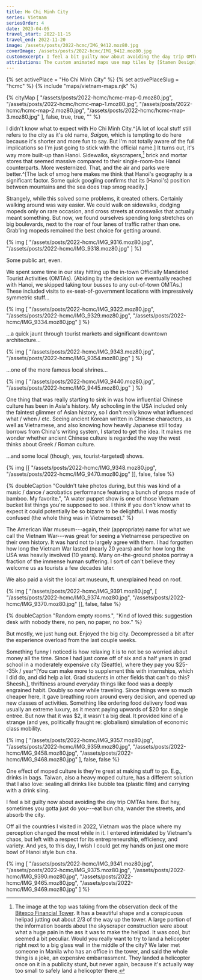 ```yaml
---
title: Ho Chi Minh City
series: Vietnam
seriesOrder: 4
date: 2023-04-05
travel_start: 2022-11-15
travel_end: 2022-11-20
image: /assets/posts/2022-hcmc/IMG_9412.moz80.jpg
coverImage: /assets/posts/2022-hcmc/IMG_9412.moz80.jpg
customexcerpt: I feel a bit guilty now about avoiding the day trip OMTAs here. But hey, sometimes you gotta just do you. Eat bun cha, wander the streets, and absorb the big city.
attributions: The custom animated maps use map tiles by [Stamen Design](http://maps.stamen.com/) (CC BY 3.0). Country outline data from [DataHub](https://datahub.io/core/geo-countries) (PDDL), originally by [Natural Earth](https://www.naturalearthdata.com/) (public domain). Code to make the city maps is based off of [marceloprates/prettymaps](https://github.com/marceloprates/prettymaps/). Data for all maps &copy; OpenStreetMap contributors (ODbL).
---
```


<!-- image graveyard:
assets/posts/2022-hcmc/IMG_9403.moz80.jpg
assets/posts/2022-hcmc/IMG_9423.moz80.jpg
assets/posts/2022-hcmc/IMG_9453.moz80.jpg
 -->

{% set activePlace = "Ho Chi Minh City" %}
{% set activePlaceSlug = "hcmc" %}
{% include "maps/vietnam-maps.njk" %}

{% cityMap [
    "/assets/posts/2022-hcmc/hcmc-map-0.moz80.jpg",
    "/assets/posts/2022-hcmc/hcmc-map-1.moz80.jpg",
    "/assets/posts/2022-hcmc/hcmc-map-2.moz80.jpg",
    "/assets/posts/2022-hcmc/hcmc-map-3.moz80.jpg"
], false, true, true, "" %}

I didn't know what to expect with Ho Chi Minh City.^[A lot of local stuff still refers to the city as it's old name, _Saigon,_ which is tempting to do here because it's shorter and more fun to say. But I'm not totally aware of the full implications so I'm just going to stick with the official name.] It turns out, it's way more built-up than Hanoi. Sidewalks, skyscrapers,[^bft] brick and mortar stores that seemed massive compared to their single-room-box Hanoi counterparts. More westernized. That, and the air and parks were better.^[The lack of smog here makes me think that Hanoi's geography is a significant factor. Some quick googling confirms that its (Hanoi's) position between mountains and the sea does trap smog readily.]

[^bft]: The image at the top was taking from the observation deck of the [Bitexco Financial Tower](https://en.wikipedia.org/wiki/Bitexco_Financial_Tower). It has a beautiful shape and a conspicuous helipad jutting out about 2/3 of the way up the tower. A large portion of the information boards about the skyscraper construction were about what a huge pain in the ass it was to make the helipad. It was cool, but seemed a bit peculiar. Would you really want to try to land a helicopter right next to a big glass wall in the middle of the city? We later met someone in Manila who has an office in the tower, and said the whole thing is a joke, an expensive embarrassment. They landed a helicopter once on it in a publicity stunt, but never again, because it's actually way too small to safely land a helicopter there.

Strangely, while this solved some problems, it created others. Certainly walking around was way easier. We could walk on sidewalks, dodging mopeds only on rare occasion, and cross streets at crosswalks that actually meant something. But now, we found ourselves spending long stretches on big boulevards, next to the roar of four lanes of traffic rather than one. Grab'ing mopeds remained the best choice for getting around.

{% img [
    "/assets/posts/2022-hcmc/IMG_9316.moz80.jpg",
    "/assets/posts/2022-hcmc/IMG_9318.moz80.jpg"
] %}

<p class="figcaption">Some public art, even.</p>

We spent some time in our stay hitting up the in-town Officially Mandated Tourist Activities (OMTAs). (Abiding by the decision we eventually reached with Hanoi, we skipped taking tour busses to any out-of-town OMTAs.) These included visits to ex-seat-of-government locations with impressively symmetric stuff...

{% img [
    "/assets/posts/2022-hcmc/IMG_9322.moz80.jpg",
    "/assets/posts/2022-hcmc/IMG_9329.moz80.jpg",
    "/assets/posts/2022-hcmc/IMG_9334.moz80.jpg"
] %}

...a quick jaunt through tourist markets and significant downtown architecture...

{% img [
    "/assets/posts/2022-hcmc/IMG_9343.moz80.jpg",
    "/assets/posts/2022-hcmc/IMG_9354.moz80.jpg"
] %}

...one of the more famous local shrines...

{% img [
    "/assets/posts/2022-hcmc/IMG_9440.moz80.jpg",
    "/assets/posts/2022-hcmc/IMG_9445.moz80.jpg"
] %}

<p class="figcaption">One thing that was really starting to sink in was how influential Chinese culture has been in Asia's history. My schooling in the USA included only the faintest glimmer of Asian history, so I don't really know what influenced what / when / etc. Seeing ancient Korean written in Chinese characters, as well as Vietnamese, and also knowing how heavily Japanese still today borrows from China's writing system, I started to get the idea. It makes me wonder whether ancient Chinese culture is regarded the way the west thinks about Greek / Roman culture.</p>

...and some local (though, yes, tourist-targeted) shows.

{% img [[
    "/assets/posts/2022-hcmc/IMG_9348.moz80.jpg",
    "/assets/posts/2022-hcmc/IMG_9470.moz80.jpg"
]], false, false %}

{% doubleCaption
    "Couldn't take photos during, but this was kind of a music / dance / acrobatics performance featuring a bunch of props made of bamboo. My favorite.",
    "A water puppet show is one of those Vietnam bucket list things you're supposed to see. I think if you don't know what to expect it could potentially be so bizarre to be delightful. I was mostly confused (the whole thing was in Vietnamese)."
%}

The American War museum---again, their (appropriate) name for what we call the Vietnam War---was great for seeing a Vietnamese perspective on their own history. It was hard not to largely agree with them. I had forgotten how long the Vietnam War lasted (nearly 20 years) and for how long the USA was heavily involved (10 years). Many on-the-ground photos portray a fraction of the immense human suffering. I sort of can't believe they welcome us as tourists a few decades later.

We also paid a visit the local art museum, ft. unexplained head on roof.

{% img [
    "/assets/posts/2022-hcmc/IMG_9391.moz80.jpg",
    [
        "/assets/posts/2022-hcmc/IMG_9374.moz80.jpg",
        "/assets/posts/2022-hcmc/IMG_9370.moz80.jpg"
    ]], false, false %}

{% doubleCaption
    "Random empty rooms.",
    "Kind of loved this: suggestion desk with nobody there, no pen, no paper, no box."
%}

But mostly, we just hung out. Enjoyed the big city. Decompressed a bit after the experience overload from the last couple weeks.

Something funny I noticed is how relaxing it is to not be so worried about money all the time. Since I had just come off of six and a half years in grad school in a moderately expensive city (Seattle), where they pay you $25--35k / year^[You can make more to supplement this with internships, which I did do, and did help a lot. Grad students in other fields that can't do this? Sheesh.], thriftiness around everyday things like food was a deeply engrained habit. Doubly so now while traveling. Since things were so much cheaper here, it gave breathing room around every decision, and opened up new classes of activities. Something like ordering food delivery food was usually an extreme luxury, as it meant paying upwards of $20 for a single entree. But now that it was $2, it wasn't a big deal. It provided kind of a strange (and yes, politically fraught re: globalism) simulation of economic class mobility.

{% img [
    "/assets/posts/2022-hcmc/IMG_9357.moz80.jpg",
    "/assets/posts/2022-hcmc/IMG_9359.moz80.jpg",
    "/assets/posts/2022-hcmc/IMG_9458.moz80.jpg",
    "/assets/posts/2022-hcmc/IMG_9468.moz80.jpg"
], false, false %}

<p class="figcaption">One effect of moped culture is they're great at making stuff to go. E.g., drinks in bags. Taiwan, also a heavy moped culture, has a different solution that I also love: sealing all drinks like bubble tea (plastic film) and carrying with a drink sling.</p>

I feel a bit guilty now about avoiding the day trip OMTAs here. But hey, sometimes you gotta just do you---eat bun cha, wander the streets, and absorb the city.

Off all the countries I visited in 2022, Vietnam was the place where my perception changed the most while in it. I entered intimidated by Vietnam's chaos, but left with a respect for its entrepreneurship, efficiency, and variety. And yes, to this day, I wish I could get my hands on just one more bowl of Hanoi style bun cha.

{% img [
    "/assets/posts/2022-hcmc/IMG_9341.moz80.jpg",
    "/assets/posts/2022-hcmc/IMG_9375.moz80.jpg",
    "/assets/posts/2022-hcmc/IMG_9390.moz80.jpg",
    "/assets/posts/2022-hcmc/IMG_9465.moz80.jpg",
    "/assets/posts/2022-hcmc/IMG_9469.moz80.jpg"
] %}
